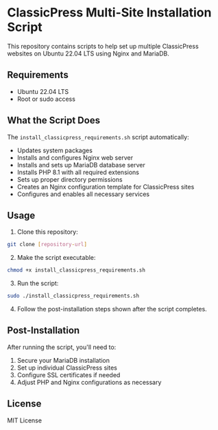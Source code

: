 # ClassicPress Multi-Site Installation Script

This repository contains scripts to help set up multiple ClassicPress websites on Ubuntu 22.04 LTS using Nginx and MariaDB.

## Requirements

- Ubuntu 22.04 LTS
- Root or sudo access

## What the Script Does

The `install_classicpress_requirements.sh` script automatically:

- Updates system packages
- Installs and configures Nginx web server
- Installs and sets up MariaDB database server
- Installs PHP 8.1 with all required extensions
- Sets up proper directory permissions
- Creates an Nginx configuration template for ClassicPress sites
- Configures and enables all necessary services

## Usage

1. Clone this repository:
```bash
git clone [repository-url]
```

2. Make the script executable:
```bash
chmod +x install_classicpress_requirements.sh
```

3. Run the script:
```bash
sudo ./install_classicpress_requirements.sh
```

4. Follow the post-installation steps shown after the script completes.

## Post-Installation

After running the script, you'll need to:

1. Secure your MariaDB installation
2. Set up individual ClassicPress sites
3. Configure SSL certificates if needed
4. Adjust PHP and Nginx configurations as necessary

## License

MIT License 